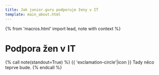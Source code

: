```yaml
---
title: Jak junior.guru podporuje ženy v IT
template: main_about.html
---
```


{% from 'macros.html' import lead, note with context %}

# Podpora žen v IT

{% call note(standout=True) %}
  {{ 'exclamation-circle'|icon }} Tady něco teprve bude.
{% endcall %}
